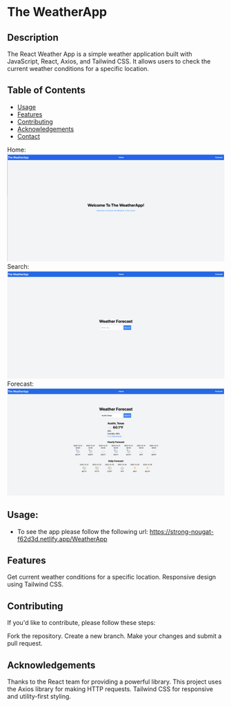 # The WeatherApp

## Description

The React Weather App is a simple weather application built with JavaScript, React, Axios, and Tailwind CSS. It allows users to check the current weather conditions for a specific location.

## Table of Contents

- [Usage](#usage)
- [Features](#features)
- [Contributing](#contributing)
- [Acknowledgements](#acknowledgements)
- [Contact](#contact)

Home:
![Home Screen](/public/assets/Home.png)
Search:
![Search Screen](/public/assets/Search.png)
Forecast:
![Forecast Screen](/public/assets/Forecastresults.png)

## Usage:

- To see the app please follow the following url:
  https://strong-nougat-f62d3d.netlify.app/WeatherApp

## Features

Get current weather conditions for a specific location.
Responsive design using Tailwind CSS.

## Contributing

If you'd like to contribute, please follow these steps:

Fork the repository.
Create a new branch.
Make your changes and submit a pull request.

## Acknowledgements

Thanks to the React team for providing a powerful library.
This project uses the Axios library for making HTTP requests.
Tailwind CSS for responsive and utility-first styling.
